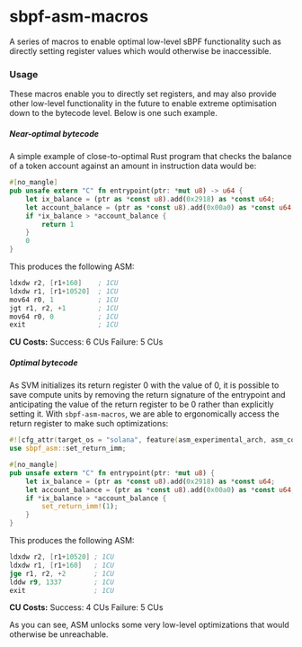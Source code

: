 # sbpf-asm-macros

A series of macros to enable optimal low-level sBPF functionality such as directly setting register values which would otherwise be inaccessible.

### Usage

These macros enable you to directly set registers, and may also provide other low-level functionality in the future to enable extreme optimisation down to the bytecode level. Below is one such example.

##### Near-optimal bytecode

A simple example of close-to-optimal Rust program that checks the balance of a token account against an amount in instruction data would be:

```rs
#[no_mangle]
pub unsafe extern "C" fn entrypoint(ptr: *mut u8) -> u64 {
    let ix_balance = (ptr as *const u8).add(0x2918) as *const u64;
    let account_balance = (ptr as *const u8).add(0x00a0) as *const u64;
    if *ix_balance > *account_balance {
        return 1
    }
    0
}
```

This produces the following ASM:

```asm
ldxdw r2, [r1+160]    ; 1CU
ldxdw r1, [r1+10520]  ; 1CU
mov64 r0, 1           ; 1CU
jgt r1, r2, +1        ; 1CU
mov64 r0, 0           ; 1CU
exit                  ; 1CU
```

__CU Costs:__
Success: 6 CUs
Failure: 5 CUs

##### Optimal bytecode

As SVM initializes its return register 0 with the value of 0, it is possible to save compute units by removing the return signature of the entrypoint and anticipating the value of the return register to be 0 rather than explicitly setting it. With `sbpf-asm-macros`, we are able to ergonomically access the return register to make such optimizations:

```rs
#![cfg_attr(target_os = "solana", feature(asm_experimental_arch, asm_const))]
use sbpf_asm::set_return_imm;

#[no_mangle]
pub unsafe extern "C" fn entrypoint(ptr: *mut u8) {
    let ix_balance = (ptr as *const u8).add(0x2918) as *const u64;
    let account_balance = (ptr as *const u8).add(0x00a0) as *const u64;
    if *ix_balance > *account_balance {
        set_return_imm!(1);
    }
}
```

This produces the following ASM:

```asm
ldxdw r2, [r1+10520] ; 1CU
ldxdw r1, [r1+160]   ; 1CU
jge r1, r2, +2       ; 1CU
lddw r9, 1337        ; 1CU
exit                 ; 1CU
```

__CU Costs:__
Success: 4 CUs
Failure: 5 CUs

As you can see, ASM unlocks some very low-level optimizations that would otherwise be unreachable.
